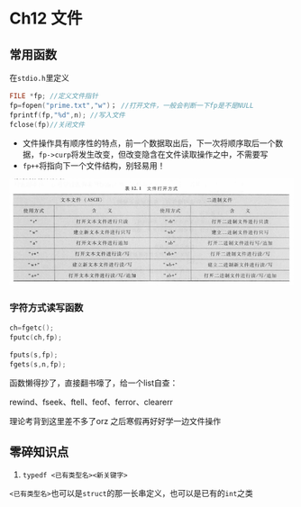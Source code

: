 # Ch12 文件

## 常用函数

在`stdio.h`里定义

```c
FILE *fp; //定义文件指针
fp=fopen("prime.txt","w")； //打开文件，一般会判断一下fp是不是NULL
fprintf(fp,"%d",n); //写入文件
fclose(fp)//关闭文件
```

- 文件操作具有顺序性的特点，前一个数据取出后，下一次将顺序取后一个数据，`fp->curp`将发生改变，但改变隐含在文件读取操作之中，不需要写
- `fp++`将指向下一个文件结构，别轻易用！

![alt text](image-6.png)

### 字符方式读写函数

```c
ch=fgetc();
fputc(ch,fp);
```

```c
fputs(s,fp);
fgets(s,n,fp);
```

函数懒得抄了，直接翻书嚎了，给一个list自查：

rewind、fseek、ftell、feof、ferror、clearerr

理论考背到这里差不多了orz 之后寒假再好好学一边文件操作


## 零碎知识点

1. `typedf <已有类型名><新关键字>`

`<已有类型名>`也可以是`struct`的那一长串定义，也可以是已有的`int`之类

